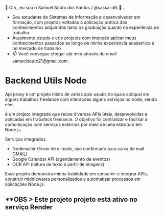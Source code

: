 👋 Olá , eu sou o Samuel Souto dos Santos / @sassa-afk 👀 ..
- Sou estudante de Sistemas de Informação e desenvolvedor em formação, com projetos voltados à aplicação prática dos conhecimentos adquiridos tanto na graduação quanto na experiência de trabalho.
- Atualmente estudo e crio projetos com intenção aplicar meus conhecimentos passados ao longo de minha experiência academica e no mercado de trabalho 
- 📫 Você consegue chegar até mim através do email samuelsouto21@gmail.com .

# Backend Utils Node
 

 Api proxy é um projeto misto de varias apis usuáis no quais apliquei em alguns trabalhos freelance  com interações  alguns serviços no node, sendo eles 

é um projeto integrado que reúne diversas APIs úteis, desenvolvidas e aplicadas em trabalhos freelance. O objetivo foi centralizar e facilitar a comunicação com serviços externos por meio de uma estrutura em Node.js.

Serviços integrados:

- Nodemailer (Envio de e-mails, uso confirmado para caixa de mail GMAIL)
- Google Calendar API (agendamento de eventos)
- OCR API (leitura de texto a partir de imagens)
 
 Esse projeto demonstra minha habilidade em consumir e integrar APIs, construir middlewares personalizados e automatizar processos em aplicações Node.js.

**OBS > Este projeto projeto está ativo no serviço Render
---